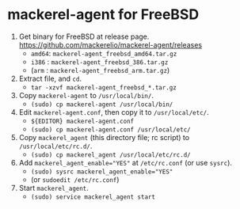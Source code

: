 mackerel-agent for FreeBSD
==========================

1. Get binary for FreeBSD at release page. https://github.com/mackerelio/mackerel-agent/releases
    - `amd64`: `mackerel-agent_freebsd_amd64.tar.gz`
    - `i386` : `mackerel-agent_freebsd_386.tar.gz`
    - (`arm` : `mackerel-agent_freebsd_arm.tar.gz`)
2. Extract file, and `cd`.
    - `tar -xzvf mackerel-agent_freebsd_*.tar.gz`
3. Copy `mackerel-agent` to `/usr/local/bin/`.
    - `(sudo) cp mackerel-agent /usr/local/bin/`
4. Edit `mackerel-agent.conf`, then copy it to `/usr/local/etc/`.
    - `${EDITOR} mackerel-agent.conf`
    - `(sudo) cp mackerel-agent.conf /usr/local/etc/`
5. Copy `mackerel_agent` (this directory file; rc script) to `/usr/local/etc/rc.d/`.
    - `(sudo) cp mackerel_agent /usr/local/etc/rc.d/`
6. Add `mackerel_agent_enable="YES"` at `/etc/rc.conf` (or use `sysrc`).
    - `(sudo) sysrc mackerel_agent_enable="YES"`
    - (or `sudoedit /etc/rc.conf`)
7. Start `mackerel_agent`.
    - `(sudo) service mackerel_agent start`

